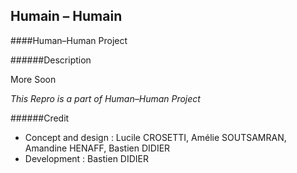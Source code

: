 ## Humain – Humain
####Human–Human Project

######Description

More Soon

*This Repro is a part of Human–Human Project*

######Credit

- Concept and design : Lucile CROSETTI, Amélie SOUTSAMRAN, Amandine HENAFF, Bastien DIDIER
- Development : Bastien DIDIER